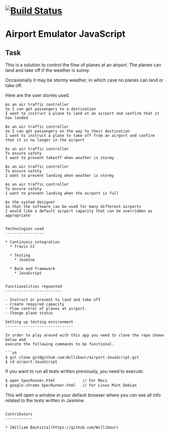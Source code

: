 [![Build Status](https://travis-ci.org/Willibaur/airport-JavaScript.svg?branch=master)](https://travis-ci.org/Willibaur/airport-JavaScript)
=================

Airport Emulator JavaScript
=================

Task
-----

This is a solution to control the flow of planes at an airport. The planes can land and take off if the weather is sunny.

Occasionally it may be stormy weather, in which case no planes can land or take off.  

Here are the user stories used.

```
As an air traffic controller
So I can get passengers to a destination
I want to instruct a plane to land at an airport and confirm that it has landed

As an air traffic controller
So I can get passengers on the way to their destination
I want to instruct a plane to take off from an airport and confirm that it is no longer in the airport

As an air traffic controller
To ensure safety
I want to prevent takeoff when weather is stormy

As an air traffic controller
To ensure safety
I want to prevent landing when weather is stormy

As an air traffic controller
To ensure safety
I want to prevent landing when the airport is full

As the system designer
So that the software can be used for many different airports
I would like a default airport capacity that can be overridden as appropriate


Technologies used
-----------------

* Continuois integration
  * Travis CI

  * Testing
    * Jasmine

  * Back end framework
    * JavaScript


Functionalities requested
-------------------------

- Instruct or prevent to land and take off
- Create required capacity
- Flow control of planes at airport.
- Change plane status

Setting up testing environment
------------------------------

In order to play around with this app you need to clone the repo shown below and
execute the following commands to be functional.

```sh
$ git clone git@github.com:Willibaur/airport-JavaScript.git
$ cd airport-JavaScript
```

If you want to run all tests written previously, you need to execute:

```sh
$ open SpecRunner.html            // For Macs
$ google-chrome SpecRunner.html   // For Linux Mint Debian
```

This will open a window in your default browser where you can see all info related to the tests written in Jasmine.


```

Contributors
------------

* [William Bautista](https://github.com/Willibaur)
